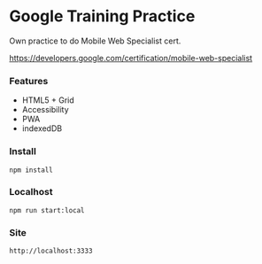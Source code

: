 # Google Training Practice

Own practice to do Mobile Web Specialist cert.

https://developers.google.com/certification/mobile-web-specialist

### Features

- HTML5 + Grid
- Accessibility
- PWA
- indexedDB

### Install

```
npm install
```

### Localhost

```
npm run start:local
```

### Site
```
http://localhost:3333
```